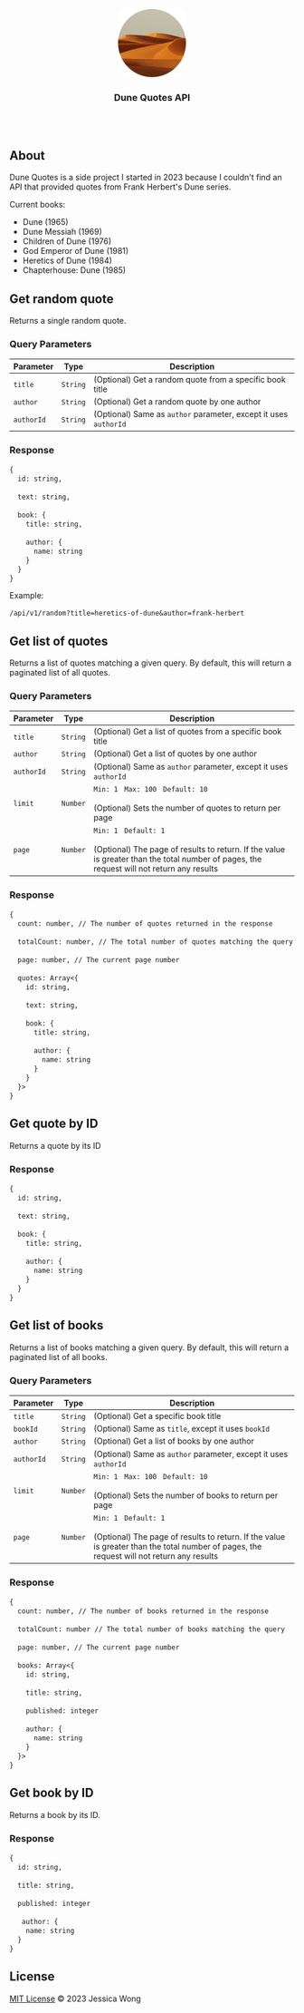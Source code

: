 <p align="center">
  <a href="https://github.com/jessicsw/dune-quotes">
    <img src="./assets/dune.png" alt="Logo" width="120" height="120">
  </a>

  <h3 align="center">Dune Quotes API</h3>
</p>

<br><br>

## About

Dune Quotes is a side project I started in 2023 because I couldn't find an API that provided quotes from Frank Herbert's Dune series.

Current books:

- Dune (1965)
- Dune Messiah (1969)
- Children of Dune (1976)
- God Emperor of Dune (1981)
- Heretics of Dune (1984)
- Chapterhouse: Dune (1985)


## Get random quote

Returns a single random quote.

### Query Parameters

| Parameter   | Type        | Description |
| ----------- | ----------- | ----------- |
| `title`     | `String`    | (Optional) Get a random quote from a specific book title
| `author`    | `String`    | (Optional) Get a random quote by one author
| `authorId`  | `String`    | (Optional) Same as `author` parameter, except it uses `authorId`

### Response

```
{
  id: string,

  text: string,

  book: {
    title: string,

    author: {
      name: string
    }
  }
}
```

Example:
```
/api/v1/random?title=heretics-of-dune&author=frank-herbert
```

## Get list of quotes

Returns a list of quotes matching a given query. By default, this will return a paginated list of all quotes.

### Query Parameters

| Parameter   | Type        | Description |
| ----------- | ----------- | ----------- |
| `title`     | `String`    | (Optional) Get a list of quotes from a specific book title
| `author`    | `String`    | (Optional) Get a list of quotes by one author
| `authorId`  | `String`    | (Optional) Same as `author` parameter, except it uses `authorId`
| `limit`     | `Number`    | `Min: 1` &nbsp; `Max: 100` &nbsp; `Default: 10` <br><br> (Optional) Sets the number of quotes to return per page
| `page`      | `Number`    | `Min: 1` &nbsp; `Default: 1` <br><br> (Optional) The page of results to return. If the value is greater than the total number of pages, the request will not return any results

### Response

```
{
  count: number, // The number of quotes returned in the response

  totalCount: number, // The total number of quotes matching the query

  page: number, // The current page number

  quotes: Array<{
    id: string,

    text: string,

    book: {
      title: string,
      
      author: {
        name: string
      }
    }
  }>
}
```

## Get quote by ID

Returns a quote by its ID


### Response

```
{
  id: string,

  text: string,

  book: {
    title: string,

    author: {
      name: string
    }
  }
}
```

## Get list of books

Returns a list of books matching a given query. By default, this will return a paginated list of all books.

### Query Parameters

| Parameter   | Type        | Description |
| ----------- | ----------- | ----------- |
| `title`     | `String`    | (Optional) Get a specific book title
| `bookId`     | `String`    | (Optional) Same as `title`, except it uses `bookId`
| `author`    | `String`    | (Optional) Get a list of books by one author
| `authorId`  | `String`    | (Optional) Same as `author` parameter, except it uses `authorId`
| `limit`     | `Number`    | `Min: 1` &nbsp; `Max: 100` &nbsp; `Default: 10` <br><br> (Optional) Sets the number of books to return per page
| `page`      | `Number`    | `Min: 1` &nbsp; `Default: 1` <br><br> (Optional) The page of results to return. If the value is greater than the total number of pages, the request will not return any results

### Response

```
{
  count: number, // The number of books returned in the response

  totalCount: number // The total number of books matching the query

  page: number, // The current page number

  books: Array<{
    id: string,

    title: string,

    published: integer

    author: {
      name: string
    }
  }>
}
```

## Get book by ID

Returns a book by its ID.


### Response

```
{
  id: string,

  title: string,

  published: integer

   author: {
    name: string
  }
}
```

## License

[MIT License](./LICENSE) © 2023 Jessica Wong